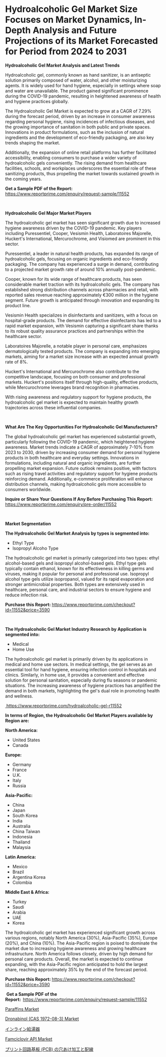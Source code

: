 <p><h1>Hydroalcoholic Gel Market Size Focuses on Market Dynamics, In-Depth Analysis and Future Projections of its Market Forecasted for Period from 2024 to 2031</h1></p><p><strong>Hydroalcoholic Gel Market Analysis and Latest Trends</strong></p>
<p><p>Hydroalcoholic gel, commonly known as hand sanitizer, is an antiseptic solution primarily composed of water, alcohol, and other moisturizing agents. It is widely used for hand hygiene, especially in settings where soap and water are unavailable. The product gained significant prominence during the COVID-19 pandemic, resulting in heightened awareness of health and hygiene practices globally.</p><p>The Hydroalcoholic Gel Market is expected to grow at a CAGR of 7.29% during the forecast period, driven by an increase in consumer awareness regarding personal hygiene, rising incidences of infectious diseases, and the growing importance of sanitation in both public and private spaces. Innovations in product formulations, such as the inclusion of natural ingredients and the development of eco-friendly packaging, are also key trends shaping the market.</p><p>Additionally, the expansion of online retail platforms has further facilitated accessibility, enabling consumers to purchase a wider variety of hydroalcoholic gels conveniently. The rising demand from healthcare facilities, schools, and workplaces underscores the essential role of these sanitizing products, thus propelling the market towards sustained growth in the coming years.</p></p>
<p><strong>Get a Sample PDF of the Report:&nbsp;</strong> <a href="https://www.reportprime.com/enquiry/request-sample/11552">https://www.reportprime.com/enquiry/request-sample/11552</a></p>
<p>&nbsp;</p>
<p><strong>Hydroalcoholic Gel Major Market Players</strong></p>
<p><p>The hydroalcoholic gel market has seen significant growth due to increased hygiene awareness driven by the COVID-19 pandemic. Key players including Puressentiel, Cooper, Vesismin Health, Laboratoires Majorelle, Huckert's International, Mercurochrome, and Visiomed are prominent in this sector.</p><p>Puressentiel, a leader in natural health products, has expanded its range of hydroalcoholic gels, focusing on organic ingredients and eco-friendly packaging. The company has experienced a surge in demand, contributing to a projected market growth rate of around 10% annually post-pandemic.</p><p>Cooper, known for its wide range of healthcare products, has seen considerable market traction with its hydroalcoholic gels. The company has established strong distribution channels across pharmacies and retail, with reported sales revenue reaching approximately €300 million in the hygiene segment. Future growth is anticipated through innovation and expanding its product line.</p><p>Vesismin Health specializes in disinfectants and sanitizers, with a focus on hospital-grade products. The demand for effective disinfectants has led to a rapid market expansion, with Vesismin capturing a significant share thanks to its robust quality assurance practices and partnerships within the healthcare sector.</p><p>Laboratoires Majorelle, a notable player in personal care, emphasizes dermatologically tested products. The company is expanding into emerging markets, aiming for a market size increase with an expected annual growth rate of 8%.</p><p>Huckert's International and Mercurochrome also contribute to the competitive landscape, focusing on both consumer and professional markets. Huckert's positions itself through high-quality, effective products, while Mercurochrome leverages brand recognition in pharmacies.</p><p>With rising awareness and regulatory support for hygiene products, the hydroalcoholic gel market is expected to maintain healthy growth trajectories across these influential companies.</p></p>
<p>&nbsp;</p>
<p><strong>What Are The Key Opportunities For Hydroalcoholic Gel Manufacturers?</strong></p>
<p><p>The global hydroalcoholic gel market has experienced substantial growth, particularly following the COVID-19 pandemic, which heightened hygiene awareness. Market trends indicate a CAGR of approximately 7-10% from 2023 to 2030, driven by increasing consumer demand for personal hygiene products in both healthcare and everyday settings. Innovations in formulations, including natural and organic ingredients, are further propelling market expansion. Future outlook remains positive, with factors such as rising travel activities and regulatory support for hygiene products reinforcing demand. Additionally, e-commerce proliferation will enhance distribution channels, making hydroalcoholic gels more accessible to consumers worldwide.</p></p>
<p><strong>Inquire or Share Your Questions If Any Before Purchasing This Report:</strong> <a href="https://www.reportprime.com/enquiry/pre-order/11552">https://www.reportprime.com/enquiry/pre-order/11552</a></p>
<p>&nbsp;</p>
<p><strong>Market Segmentation</strong></p>
<p><strong>The Hydroalcoholic Gel Market Analysis by types is segmented into:</strong></p>
<p><ul><li>Ethyl Type</li><li>Isopropyl Alcoho Type</li></ul></p>
<p><p>The hydroalcoholic gel market is primarily categorized into two types: ethyl alcohol-based gels and isopropyl alcohol-based gels. Ethyl type gels typically contain ethanol, known for its effectiveness in killing germs and viruses, making it popular for personal and professional use. Isopropyl alcohol type gels utilize isopropanol, valued for its rapid evaporation and stronger antimicrobial properties. Both types are extensively used in healthcare, personal care, and industrial sectors to ensure hygiene and reduce infection risk.</p></p>
<p><strong>Purchase this Report:&nbsp;</strong><a href="https://www.reportprime.com/checkout?id=11552&price=3590">https://www.reportprime.com/checkout?id=11552&price=3590</a></p>
<p>&nbsp;</p>
<p><strong>The Hydroalcoholic Gel Market Industry Research by Application is segmented into:</strong></p>
<p><ul><li>Medical</li><li>Home Use</li></ul></p>
<p><p>The hydroalcoholic gel market is primarily driven by its applications in medical and home use sectors. In medical settings, the gel serves as an essential tool for hand hygiene, ensuring infection control in hospitals and clinics. Similarly, in home use, it provides a convenient and effective solution for personal sanitation, especially during flu seasons or pandemic situations. The increasing awareness of hygiene practices has amplified the demand in both markets, highlighting the gel's dual role in promoting health and wellness.</p></p>
<p><a href="https://www.reportprime.com/hydroalcoholic-gel-r11552">&nbsp;https://www.reportprime.com/hydroalcoholic-gel-r11552</a></p>
<p><strong>In terms of Region, the Hydroalcoholic Gel Market Players available by Region are:</strong></p>
<p>
    <p> <strong> North America: </strong>
        <ul>
            <li>United States</li>
            <li>Canada</li>
        </ul>
        </p> 
    <p> <strong> Europe: </strong>
        <ul>
            <li>Germany</li>
            <li>France</li>
            <li>U.K.</li>
            <li>Italy</li>
            <li>Russia</li>
        </ul>
        </p> 
    <p> <strong> Asia-Pacific: </strong>
        <ul>
            <li>China</li>
            <li>Japan</li>
            <li>South Korea</li>
            <li>India</li>
            <li>Australia</li>
            <li>China Taiwan</li>
            <li>Indonesia</li>
            <li>Thailand</li>
            <li>Malaysia</li>
        </ul>
        </p> 
    <p> <strong> Latin America: </strong>
        <ul>
            <li>Mexico</li>
            <li>Brazil</li>
            <li>Argentina Korea</li>
            <li>Colombia</li>
        </ul>
        </p> 
    <p> <strong> Middle East & Africa: </strong>
        <ul>
            <li>Turkey</li>
            <li>Saudi</li>
            <li>Arabia</li>
            <li>UAE</li>
            <li>Korea</li>
        </ul>
    </p>
    </p>
<p><p>The hydroalcoholic gel market has experienced significant growth across various regions, notably North America (30%), Asia-Pacific (35%), Europe (20%), and China (10%). The Asia-Pacific region is poised to dominate the market due to increasing hygiene awareness and growing healthcare infrastructure. North America follows closely, driven by high demand for personal care products. Overall, the market is expected to continue expanding, with the Asia-Pacific region anticipated to hold the largest share, reaching approximately 35% by the end of the forecast period.</p></p>
<p><strong>Purchase this Report: </strong><a href="https://www.reportprime.com/checkout?id=11552&price=3590">https://www.reportprime.com/checkout?id=11552&price=3590</a></p>
<p>&nbsp;<strong>Get a Sample PDF of the Report:&nbsp;&nbsp;</strong><a href="https://www.reportprime.com/enquiry/request-sample/11552">https://www.reportprime.com/enquiry/request-sample/11552</a></p>
<p><strong></strong></p>
<p><p><a href="https://medium.com/@natoshajacobsk69/the-global-market-overview-of-the-paraffins-market-provides-a-unique-perspective-on-the-key-080ecd0ba64a">Paraffins Market</a></p><p><a href="https://github.com/GraceTurner587/Market-Research-Report-List-1/blob/main/dronabinol-cas-1972-08-3-market.md">Dronabinol (CAS 1972-08-3) Market</a></p><p><a href="https://medium.com/@hornbakerbarbara/in-line-water-heater-market-%E3%81%AF-%E3%82%B3%E3%82%B9%E3%83%88%E7%AE%A1%E7%90%86%E3%81%A8%E5%8A%B9%E7%8E%87%E5%90%91%E4%B8%8A%E3%82%92%E5%84%AA%E5%85%88%E3%81%97%E3%81%BE%E3%81%99-%E3%81%95%E3%82%89%E3%81%AB-%E5%A0%B1%E5%91%8A%E6%9B%B8%E3%81%AF%E5%B8%82%E5%A0%B4%E3%81%AE%E9%9C%80%E8%A6%81%E9%9D%A2%E3%81%A8%E4%BE%9B%E7%B5%A6%E9%9D%A2%E3%81%AE%E4%B8%A1%E6%96%B9%E3%82%92%E3%82%AB%E3%83%90%E3%83%BC%E3%81%97%E3%81%A6%E3%81%84%E3%81%BE%E3%81%99-in-line-water-a8bdc60e3f63">インライン給湯器</a></p><p><a href="https://github.com/aiko92han/Market-Research-Report-List-1/blob/main/famciclovir-api-market.md">Famciclovir API Market</a></p><p><a href="https://medium.com/@hornbakerbarbara/printed-circuit-board-pcb-drilling-and-routing-d9b315961e6a">プリント回路基板 (PCB) の穴あけ加工と配線</a></p></p>